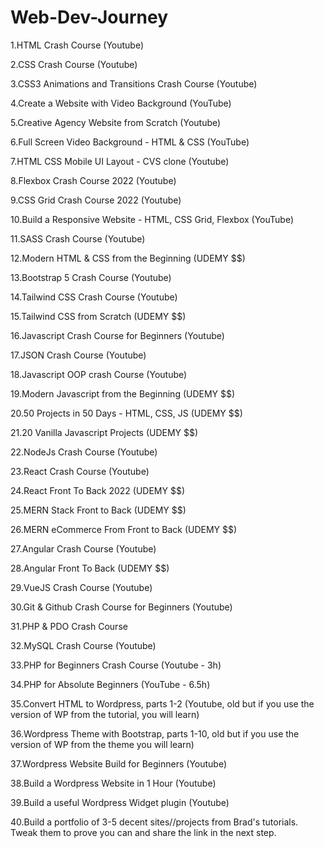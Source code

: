 # Web-Dev-Journey

1.HTML Crash Course (Youtube)

2.CSS Crash Course (Youtube)

3.CSS3 Animations and Transitions Crash Course (Youtube)

4.Create a Website with Video Background (YouTube)

5.Creative Agency Website from Scratch (Youtube)

6.Full Screen Video Background - HTML & CSS (YouTube)

7.HTML CSS Mobile UI Layout - CVS clone (Youtube)

8.Flexbox Crash Course 2022 (Youtube)

9.CSS Grid Crash Course 2022 (Youtube)

10.Build a Responsive Website - HTML, CSS Grid, Flexbox (YouTube)

11.SASS Crash Course (Youtube)

12.Modern HTML & CSS from the Beginning (UDEMY $$)

13.Bootstrap 5 Crash Course (Youtube)

14.Tailwind CSS Crash Course (Youtube)

15.Tailwind CSS from Scratch (UDEMY $$)

16.Javascript Crash Course for Beginners (Youtube)

17.JSON Crash Course (Youtube)

18.Javascript OOP crash Course (Youtube)

19.Modern Javascript from the Beginning (UDEMY $$)

20.50 Projects in 50 Days - HTML, CSS, JS (UDEMY $$)

21.20 Vanilla Javascript Projects (UDEMY $$)

22.NodeJs Crash Course (Youtube)

23.React Crash Course (Youtube)

24.React Front To Back 2022 (UDEMY $$)

25.MERN Stack Front to Back (UDEMY $$)

26.MERN eCommerce From Front to Back (UDEMY $$)

27.Angular Crash Course (Youtube)

28.Angular Front To Back (UDEMY $$)

29.VueJS Crash Course (Youtube)

30.Git & Github Crash Course for Beginners (Youtube)

31.PHP & PDO Crash Course

32.MySQL Crash Course (Youtube)

33.PHP for Beginners Crash Course (Youtube - 3h)

34.PHP for Absolute Beginners (YouTube - 6.5h)

35.Convert HTML to Wordpress, parts 1-2 (Youtube, old but if you use the version of WP from the tutorial, you will learn)

36.Wordpress Theme with Bootstrap, parts 1-10, old but if you use the version of WP from the theme you will learn)

37.Wordpress Website Build for Beginners (Youtube)

38.Build a Wordpress Website in 1 Hour (Youtube)

39.Build a useful Wordpress Widget plugin (Youtube)

40.Build a portfolio of 3-5 decent sites//projects from Brad's tutorials. Tweak them to prove you can and share the link in the next step.

